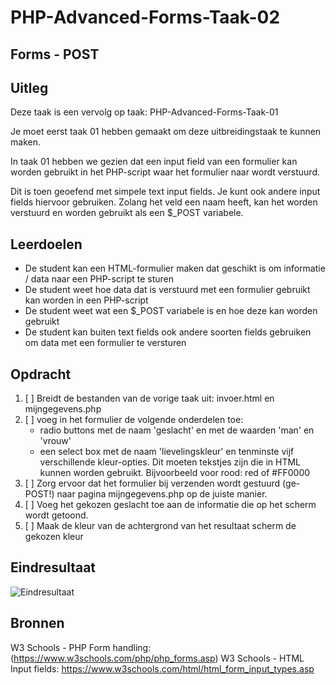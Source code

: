# PHP-Advanced-Forms-Taak-02


## Forms - POST


## Uitleg

Deze taak is een vervolg op taak: PHP-Advanced-Forms-Taak-01

Je moet eerst taak 01 hebben gemaakt om deze uitbreidingstaak te kunnen maken.

In taak 01 hebben we gezien dat een input field van een formulier kan worden gebruikt in het PHP-script waar het formulier naar wordt verstuurd.

Dit is toen geoefend met simpele text input fields. Je kunt ook andere input fields hiervoor gebruiken. Zolang het veld een naam heeft, kan het worden verstuurd en worden gebruikt als een $_POST variabele.

## Leerdoelen

- De student kan een HTML-formulier maken dat geschikt is om informatie / data naar een PHP-script te sturen
- De student weet hoe data dat is verstuurd met een formulier gebruikt kan worden in een PHP-script
- De student weet wat een $_POST variabele is en hoe deze kan worden gebruikt
- De student kan buiten text fields ook andere soorten fields gebruiken om data met een formulier te versturen


## Opdracht

1. [ ] Breidt de bestanden van de vorige taak uit: invoer.html en mijngegevens.php
2. [ ] voeg in het formulier de volgende onderdelen toe:
    - radio buttons met de naam 'geslacht' en met de waarden 'man' en 'vrouw'
    - een select box met de naam 'lievelingskleur' en tenminste vijf verschillende kleur-opties. Dit moeten tekstjes zijn die in HTML kunnen worden gebruikt. Bijvoorbeeld voor rood: red of #FF0000
3. [ ] Zorg ervoor dat het formulier bij verzenden wordt gestuurd (ge-POST!) naar pagina mijngegevens.php op de juiste manier.
4. [ ] Voeg het gekozen geslacht toe aan de informatie die op het scherm wordt getoond.
5. [ ] Maak de kleur van de achtergrond van het resultaat scherm de gekozen kleur

## Eindresultaat

![Eindresultaat](https://github.com/ROC-van-Amsterdam-College-Amstelland/PHP-ADVANCED/blob/master/3-Forms/taak02/images/reslutaat.png)

## Bronnen

W3 Schools - PHP Form handling: (https://www.w3schools.com/php/php_forms.asp)
W3 Schools - HTML Input fields: https://www.w3schools.com/html/html_form_input_types.asp
